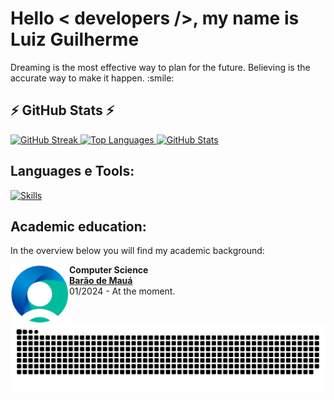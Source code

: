 <!-- Head -->

<h1 align="left">Hello < developers />, my name is Luiz Guilherme</h1>

<div align="left" size='20px'>
  Dreaming is the most effective way to plan for the future. Believing is the accurate way to make it happen. :smile: 
</div>

<!-- Stats -->

<h2 align="left">⚡ GitHub Stats ⚡</h2>

<div align="left">
    <a href="https://github.com/LuiFoo">
        <img src="https://github-readme-streak-stats.herokuapp.com?user=LuiFoo&theme=transparent&date_format=j%20M%5B%20Y%5D&card_width=1124&exclude_days=Sun%2CSat&border_radius=8&border=1E2228" alt="GitHub Streak" />
    </a>
    <a href="https://github.com/LuiFoo">
        <img src="https://github-readme-stats.vercel.app/api/top-langs/?username=LuiFoo&layout=compact&theme=transparent&card_width=1124&border_radius=8&border_color=1E2228" alt="Top Languages" />
    </a>
    <a href="https://github.com/LuiFoo">
        <img src="https://github-readme-stats-mu-red-43.vercel.app/api?username=LuiFoo&count_private=true&show_icons=true&theme=transparent&card_width=1124&border_radius=8&border_color=1E2228&custom_title=STATS" alt="GitHub Stats" />
    </a>
</div>

<!-- Stats -->

<h2> Languages e Tools: </h2>
<div align="left">
    <a href="https://github.com/LuiFoo">
        <img height="48px" src="https://skillicons.dev/icons?i=react,html,css,js,nodejs,cs,cpp,py,figma,vscode,visualstudio" alt="Skills" />
    </a>
</div>

<!-- Academic Education -->

<div align="left">
  <h2> Academic education: </h2>
  <p>In the overview below you will find my academic background:</p>
  <a href='https://www.baraodemaua.br'>
    <img align="left" height="94px" width="94px" alt="Warpnet" src='./src/assets/logo-faculdade.png'>
  </a>
    
  **Computer Science** \
   [**Barão de Mauá**](https://www.baraodemaua.br/) \
 	 01/2024 - At the moment.

</div>

<!-- Snake -->

<picture>
  <source media="(prefers-color-scheme: dark)" srcset="https://raw.githubusercontent.com/platane/snk/output/github-contribution-grid-snake-dark.svg"/>
  <source media="(prefers-color-scheme: light)" srcset="https://raw.githubusercontent.com/platane/snk/output/github-contribution-grid-snake.svg"/>
  <img alt="github contribution grid snake animation" src="https://raw.githubusercontent.com/platane/snk/output/github-contribution-grid-snake.svg"/>
</picture>
